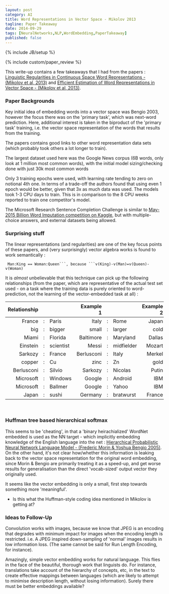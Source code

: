 ```yaml
---
layout: post
category: AI
title: Word Representations in Vector Space - Mikolov 2013
tagline: Paper Takeaway
date: 2014-09-29
tags: [NeuralNetworks,NLP,WordEmbedding,PaperTakeaway]
published: false
---
```

{% include JB/setup %}

{% include custom/paper_review %}

This write-up contains a few takeaways that I had from the papers :
[Linguistic Regularities in Continuous Space Word Representations - (Mikolov et al, 2013)](http://research.microsoft.com/apps/pubs/default.aspx?id=189726) and 
[Efficient Estimation of Word Representations in Vector Space - (Mikolov et al, 2013)](http://arxiv.org/abs/1301.3781).

### Paper Backgrounds

Key initial idea of embedding words into a vector space was Bengio 2003, however the focus there was on the 'primary task', which was next-word prediction.  Here, additional interest is taken in the biproduct of the 'primary task' training, i.e. the vector space representation of the words that results from the training.

The papers contains good links to other word representation data sets (which probably took others a lot longer to train).

The largest dataset used here was the Google News corpus (6B words, only look at 1 million most common words), with the initial model sizing/checking done with just 30k most common words

Only 3 training epochs were used, with learning rate tending to zero on notional 4th one.  In terms of a trade-off the authors found that using even 1 epoch would be better, given that 3x as much data was used.  The models took 1-3 CPU days to train.  This is in comparison to the 8 CPU weeks reported to train one competitor's model.

The Microsoft Research Sentence Completion Challenge is similar to [May-2015 Billion Word Imputation competition on Kaggle](http://www.kaggle.com/c/billion-word-imputation), but with multiple-choice answers, and external datasets being allowed.


### Surprising stuff

The linear representations (and regularities) are one of the key focus points of these papers, and (very surprisingly) vector algebra works is found to work semantically :

```
 Man:King == Woman:Queen```, because ```v(King)-v(Man)=v(Queen)-v(Woman)
```
 
It is _almost_ unbelievable that this technique can pick up the following relationships (from the paper, which are 
representative of the actual test set used - on a task where the training data
is purely oriented to word-prediction, not the learning of the vector-embedded task at all) : 

| Relationship |  | | Example 1 | | | Example 2 |  | | Example 3 | | |
| --------------:|---|:-------------- |  --------------:|---|:-------------- | --------------:|---|:-------------- | --------------:|---|:-------------- | 
| France | : | Paris | Italy | : | Rome | Japan | : | Tokyo | Florida | : | Tallahassee |
| big | : | bigger | small | : | larger | cold | : | colder | quick | : | quicker |
| Miami | : | Florida | Baltimore | : | Maryland | Dallas | : | Texas | Kona | : | Hawaii |
| Einstein | : | scientist | Messi | : | midfielder | Mozart | : | violinist | Picasso | : | painter |
| Sarkozy | : | France | Berlusconi | : | Italy | Merkel | : | Germany | Koizumi | : | Japan |
| copper | : | Cu | zinc | : | Zn | gold | : | Au | uranium | : | plutonium |
| Berlusconi | : | Silvio | Sarkozy | : | Nicolas | Putin | : | Medvedev | Obama | : | Barack |
| Microsoft | : | Windows | Google | : | Android | IBM | : | Linux | Apple | : | iPhone |
| Microsoft | : | Ballmer | Google | : | Yahoo | IBM | : | McNealy | Apple | : | Jobs |
| Japan | : | sushi | Germany | : | bratwurst | France | : | tapas | USA | : | pizza |

<br />


### Huffman tree based hierarchical softmax

This seems to be 'cheating', in that a 'binary heirachialized' WordNet embedded is used as the NN target - which implicitly embedding knowledge of the English language into the net : 
[Hierarchical Probabilistic Neural Network Language Model - (Frederic Morin & Yoshua Bengio 2005)](http://www.iro.umontreal.ca/~lisa/pointeurs/hierarchical-nnlm-aistats05.pdf).  On the other hand, it's not clear how/whether this information is leaking back to the vector space representation for the original word embedding, since Morin & Bengio are primarily treating it as a speed-up, and get worse results for generalisation than the direct 'vocab-sized' output vector they originally used.


It seems like the vector embedding is only a small, first step towards something more 'meaningful'.

 -  Is this what the Huffman-style coding idea mentioned in Mikolov is getting at?


### Ideas to Follow-Up

Convolution works with images, because we know that JPEG is an encoding that degrades with minimum impact for images when the encoding length is restricted.  i.e.  A JPEG inspired down-sampling of 'normal' images results in low information loss.  (The same cannot be said for Run Length Encoding, for instance).

Amazingly, simple vector embedding works for natural language.  This flies in the face of the beautiful, thorough work that linguists do.  For instance, translations take account of the hierarchy of concepts, etc, in the text to create effective mappings between languages (which are likely to attempt to minimise description length, without losing information).  Surely there must be better embeddings available?  



